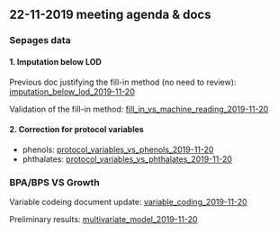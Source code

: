 ## 22-11-2019 meeting agenda & docs

### Sepages data

#### 1. Imputation below LOD

Previous doc justifying the fill-in method (no need to review): [imputation_below_lod_2019-11-20](docs/imputation_below_lod_2019-11-20.html)

Validation of the fill-in method: [fill_in_vs_machine_reading_2019-11-20](docs/fill_in_vs_machine_reading_2019-11-20.html)

#### 2. Correction for protocol variables

* phenols: [protocol_variables_vs_phenols_2019-11-20](docs/protocol_variables_vs_phenols_2019-11-20.html)
* phthalates: [protocol_variables_vs_phthalates_2019-11-20](docs/protocol_variables_vs_phthalates_2019-11-20.html)

### BPA/BPS VS Growth 

Variable codeing document update: [variable_coding_2019-11-20](docs/variable_coding_2019-11-20.html)

Preliminary results: [multivariate_model_2019-11-20](docs/multivariate_model_2019-11-20.html)




